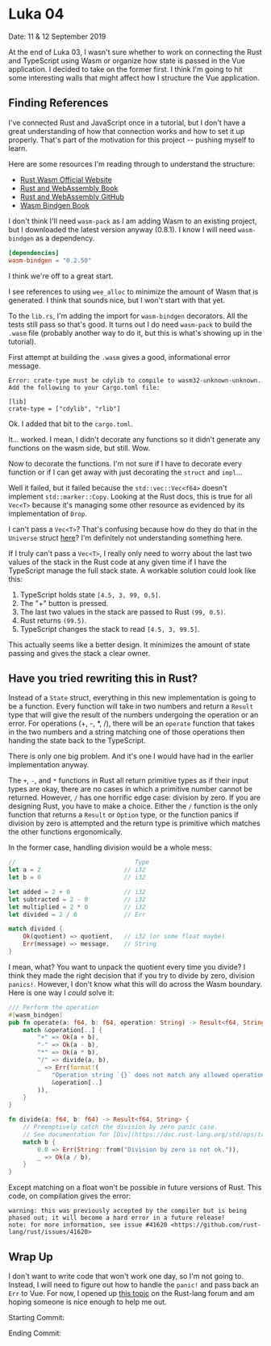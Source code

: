 # Luka 04

Date: 11 & 12 September 2019

At the end of Luka 03, I wasn't sure whether to work on connecting the Rust and TypeScript using Wasm or organize how state is passed in the Vue application. I decided to take on the former first. I think I'm going to hit some interesting walls that might affect how I structure the Vue application.

## Finding References

I've connected Rust and JavaScript once in a tutorial, but I don't have a great understanding of how that connection works and how to set it up properly. That's part of the motivation for this project -- pushing myself to learn.  

Here are some resources I'm reading through to understand the structure:

- [Rust Wasm Official Website](https://rustwasm.github.io/)
- [Rust and WebAssembly Book](https://rustwasm.github.io/docs/book/)
- [Rust and WebAssembly GitHub](https://github.com/rustwasm)
- [Wasm Bindgen Book](https://rustwasm.github.io/docs/wasm-bindgen/)

I don't think I'll need `wasm-pack` as I am adding Wasm to an existing project, but I downloaded the latest version anyway (0.8.1). I know I will need `wasm-bindgen` as a dependency.

``` toml
[dependencies]
wasm-bindgen = "0.2.50"
```

I think we're off to a great start.

I see references to using `wee_alloc` to minimize the amount of Wasm that is generated. I think that sounds nice, but I won't start with that yet.

To the `lib.rs`, I'm adding the import for `wasm-bindgen` decorators. All the tests still pass so that's good. It turns out I do need `wasm-pack` to build the `.wasm` file (probably another way to do it, but this is what's showing up in the tutorial).

First attempt at building the `.wasm` gives a good, informational error message.

``` text
Error: crate-type must be cdylib to compile to wasm32-unknown-unknown. Add the following to your Cargo.toml file:

[lib]
crate-type = ["cdylib", "rlib"]
```

Ok. I added that bit to the `cargo.toml`.

It... worked. I mean, I didn't decorate any functions so it didn't generate any functions on the wasm side, but still. Wow.

Now to decorate the functions. I'm not sure if I have to decorate every function or if I can get away with just decorating the `struct` and `impl`...

Well it failed, but it failed because the `std::vec::Vec<f64>` doesn't implement `std::marker::Copy`. Looking at the Rust docs, this is true for all `Vec<T>` because it's managing some other resource as evidenced by its implementation of `Drop`.

I can't pass a `Vec<T>`? That's confusing because how do they do that in the `Universe` struct [here](https://rustwasm.github.io/docs/book/game-of-life/implementing.html)? I'm definitely not understanding something here.

If I truly can't pass a `Vec<T>`, I really only need to worry about the last two values of the stack in the Rust code at any given time if I have the TypeScript manage the full stack state. A workable solution could look like this:

1. TypeScript holds state `[4.5, 3, 99, 0.5]`.
2. The "+" button is pressed.
3. The last two values in the stack are passed to Rust `(99, 0.5)`.
4. Rust returns `(99.5)`.
5. TypeScript changes the stack to read `[4.5, 3, 99.5]`.

This actually seems like a better design. It minimizes the amount of state passing and gives the stack a clear owner.

## Have you tried rewriting this in Rust?

Instead of a `State` struct, everything in this new implementation is going to be a function. Every function will take in two numbers and return a `Result` type that will give the result of the numbers undergoing the operation or an error. For operations (+, -, *, /), there will be an `operate` function that takes in the two numbers and a string matching one of those operations then handing the state back to the TypeScript.

There is only one big problem. And it's one I would have had in the earlier implementation anyway.

The `+`, `-`, and `*` functions in Rust all return primitive types as if their input types are okay, there are no cases in which a primitive number cannot be returned. However, `/` has one horrific edge case: division by zero. If you are designing Rust, you have to make a choice. Either the `/` function is the only function that returns a `Result` or `Option` type, or the function panics if division by zero is attempted and the return type is primitive which matches the other functions ergonomically.

In the former case, handling division would be a whole mess:

``` Rust
//                                 Type
let a = 2                       // i32
let b = 0                       // i32

let added = 2 + 0               // i32
let subtracted = 2 - 0          // i32
let multiplied = 2 * 0          // i32
let divided = 2 / 0             // Err

match divided {
    Ok(quotient) => quotient,   // i32 (or some float maybe)
    Err(message) => message,    // String
}
```

I mean, what? You want to unpack the quotient every time you divide? I think they made the right decision that if you try to divide by zero, division `panics!`. However, I don't know what this will do across the Wasm boundary. Here is one way I _could_ solve it:

``` rust
/// Perform the operation
#[wasm_bindgen]
pub fn operate(a: f64, b: f64, operation: String) -> Result<f64, String> {
    match &operation[..] {
        "+" => Ok(a + b),
        "-" => Ok(a - b),
        "*" => Ok(a * b),
        "/" => divide(a, b),
        _ => Err(format!(
            "Operation string `{}` does not match any allowed operation (+, -, *, /)",
            &operation[..]
        )),
    }
}

fn divide(a: f64, b: f64) -> Result<f64, String> {
    // Preemptively catch the division by zero panic case.
    // See documentation for [Div](https://doc.rust-lang.org/std/ops/trait.Div.html)
    match b {
        0.0 => Err(String::from("Division by zero is not ok.")),
        _ => Ok(a / b),
    }
}
```

Except matching on a float won't be possible in future versions of Rust. This code, on compilation gives the error: 

``` text
warning: this was previously accepted by the compiler but is being phased out; it will become a hard error in a future release!
note: for more information, see issue #41620 <https://github.com/rust-lang/rust/issues/41620>
```

## Wrap Up

I don't want to write code that won't work one day, so I'm not going to. Instead, I will need to figure out how to handle the `panic!` and pass back an `Err` to Vue. For now, I opened up [this topic](https://users.rust-lang.org/t/how-should-i-handle-f64-division-by-zero-panic-elegantly/32485) on the Rust-lang forum and am hoping someone is nice enough to help me out.

Starting Commit: []()

Ending Commit: []()
